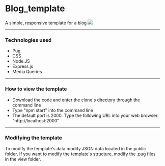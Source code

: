 # Blog_template

A simple, responsive template for a blog
<img src = "Readme-assets/full-website.gif" />

<hr />
<h3>Technologies used</h3>
<ul>
    <li>
        Pug
    </li>
    <li>
        CSS
    </li>
    <li>
        Node.JS
    </li>
    <li>
        Express.js
    </li>
    <li>
        Media Queries
    </li>
</ul>
<hr />
<h3>How to view the template</h3>
<ul>
    <li>
        Download the code and enter the clone's directory through the command line
    </li>
    <li>
        Type "npm start" into the command line
    </li>
    <li>
        The default port is 2000. Type the following URL into your web browser: "http://localhost:2000"
    </li>
</ul>
<hr />
<h3> Modifying the template </h3>
<p>To modify the template's data modify JSON data located in the public folder. If you want to modify the template's structure, modify the .pug files in the view folder.</p>
